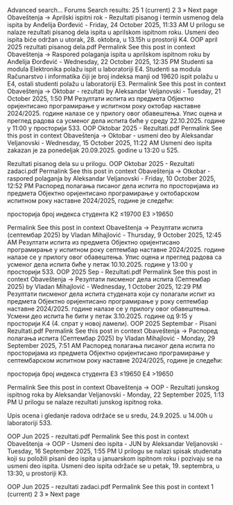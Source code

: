 Advanced search...
Forums
Search results: 25
1
(current)
2
3
»
Next page
Obaveštenja -> Aprilski ispitni rok - Rezultati pisanog i termin usmenog dela ispita
by Anđelija Đorđević - Friday, 24 October 2025, 11:33 AM
U prilogu se nalaze rezultati pisanog dela ispita u aprilskom ispitnom roku.
Usmeni deo ispita biće održan u utorak, 28. oktobra, u 13.15h u prostoriji K4.
OOP april 2025 rezultati pisanog dela.pdf
Permalink
See this post in context
Obaveštenja -> Raspored polaganja ispita u aprilskom ispitnom roku
by Anđelija Đorđević - Wednesday, 22 October 2025, 12:35 PM
Studenti sa modula Elektronika polažu ispit u laboratoriji E4.
Studenti sa modula Računarstvo i informatika čiji je broj indeksa manji od 19620 ispit polažu u E4, ostali studenti polažu u laboratoriji E3.
Permalink
See this post in context
Obaveštenja -> Oktobar - rezultati
by Aleksandar Veljanovski - Tuesday, 21 October 2025, 1:50 PM
Резултати испита из предмета Објектно оријентисано програмирање у испитном року октобар наставне 2024/2025. године налазе се у прилогу овог обавештења.
Упис оцена и преглед радова са усменог дела испита биће у среду 22.10.2025. године у 11:00 у просторији 533.
OOP Oktobar 2025 - Rezultati.pdf
Permalink
See this post in context
Obaveštenja -> Oktobar - usmeni deo
by Aleksandar Veljanovski - Wednesday, 15 October 2025, 11:22 AM
Usmeni deo ispita zakazan je za ponedeljak 20.09.2025. godine u 13:20 u 525.

Rezultati pisanog dela su u prilogu.
OOP Oktobar 2025 - Rezultati zadaci.pdf
Permalink
See this post in context
Obaveštenja -> Otkobar - raspored polaganja
by Aleksandar Veljanovski - Friday, 10 October 2025, 12:52 PM
Распоред полагања писаног дела испита по просторијама из предмета Објектно оријентисано програмирање у октобарском испитном року наставне 2024/2025, године је следећи:

  просторија 
  број индекса студента 
К2 ≤19700
Е3 >19650

Permalink
See this post in context
Obaveštenja -> Резултати испита (септембар 2025)
by Vladan Mihajlović - Thursday, 9 October 2025, 12:45 AM
Резултати испита из предмета Објектно оријентисано програмирање у испитном року септембар наставне 2024/2025. године налазе се у прилогу овог обавештења.
Упис оцена и преглед радова са усменог дела испита биће у петак 10.10.2025. године у 13:00 у просторији 533.
OOP 2025 Sep - Rezultati.pdf
Permalink
See this post in context
Obaveštenja -> Резултати писменог дела испита (Септембар 2025)
by Vladan Mihajlović - Wednesday, 1 October 2025, 12:29 PM
Резултати писменог дела испита студената који су полагали испит из предмета Објектно оријентисано програмирање у року септембар наставне 2024/2025. године налазе се у прилогу овог обавештења.
Усмени део испита ће бити у петак 3.10.2025. године од 9:15 у просторији К4 (4. спрат у новој ламели).
OOP 2025 Septembar - Pisani Rezultati.pdf
Permalink
See this post in context
Obaveštenja -> Распоред полагања испита (Септембар 2025)
by Vladan Mihajlović - Monday, 29 September 2025, 7:51 AM
Распоред полагања писаног дела испита по просторијама из предмета Објектно оријентисано програмирање у септембарском испитном року наставне 2024/2025, године је следећи:

  просторија 
  број индекса студента 
Е3 ≤19650
Е4 >19650
 


Permalink
See this post in context
Obaveštenja -> OOP - Rezultati junskog ispitnog roka
by Aleksandar Veljanovski - Monday, 22 September 2025, 1:13 PM
U prilogu se nalaze rezultati junskog ispitnog roka.

Upis ocena i gledanje radova održaće se u sredu, 24.9.2025. u 14.00h u laboratoriji 533.

OOP Jun 2025 - rezultati.pdf
Permalink
See this post in context
Obaveštenja -> OOP - Usmeni deo ispita - JUN
by Aleksandar Veljanovski - Tuesday, 16 September 2025, 1:55 PM
U prilogu se nalazi spisak studenata koji su položili pisani deo ispita u januarskom ispitnom roku i pozivaju se na usmeni deo ispita.
Usmeni deo ispita održaće se u petak, 19. septembra, u 13:30, u prostoriji K3. 

OOP Jun 2025 - rezultati zadaci.pdf
Permalink
See this post in context
1
(current)
2
3
»
Next page